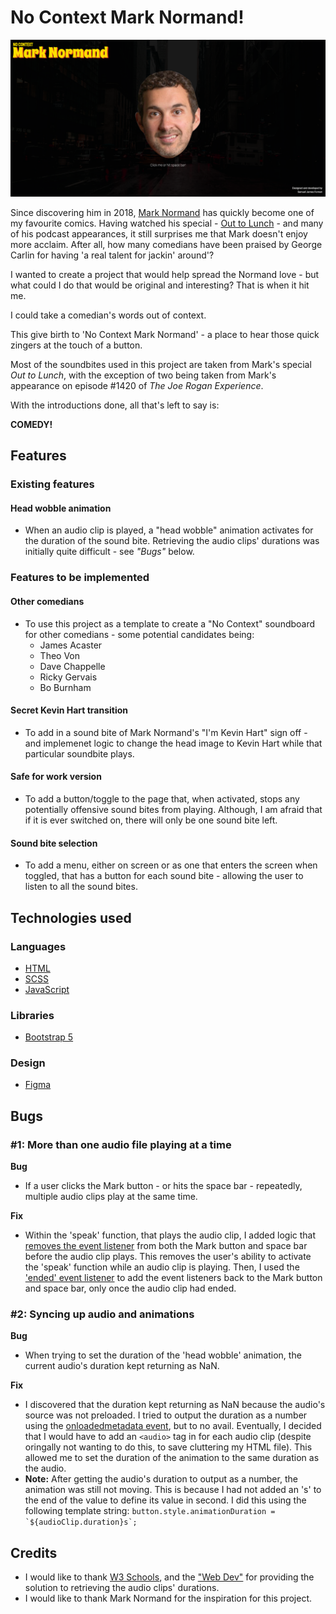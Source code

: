 # No Context Mark Normand!

![No Context Mark Normand](docs/screenshots/main-page-screenshot.png)

Since discovering him in 2018, [Mark Normand](https://twitter.com/marknorm?ref_src=twsrc%5Egoogle%7Ctwcamp%5Eserp%7Ctwgr%5Eauthor) has quickly become one of my favourite comics. Having watched his special - [Out to Lunch](https://www.youtube.com/watch?v=tDolNU89SXI&ab_channel=marknormand) - and many of his podcast appearances, it still surprises me that Mark doesn't enjoy more acclaim. After all, how many comedians have been praised by George Carlin for having 'a real talent for jackin' around'?

I wanted to create a project that would help spread the Normand love - but what could I do that would be original and interesting? That is when it hit me.

I could take a comedian's words out of context.

This give birth to 'No Context Mark Normand' - a place to hear those quick zingers at the touch of a button.

Most of the soundbites used in this project are taken from Mark's special _Out to Lunch_, with the exception of two being taken from Mark's appearance on episode #1420 of _The Joe Rogan Experience_.

With the introductions done, all that's left to say is:

**COMEDY!**

## Features

### Existing features

#### Head wobble animation

- When an audio clip is played, a "head wobble" animation activates for the duration of the sound bite. Retrieving the audio clips' durations was initially quite difficult - see _"Bugs"_ below.

### Features to be implemented

#### Other comedians

- To use this project as a template to create a "No Context" soundboard for other comedians - some potential candidates being:
  - James Acaster
  - Theo Von
  - Dave Chappelle
  - Ricky Gervais
  - Bo Burnham

#### Secret Kevin Hart transition

- To add in a sound bite of Mark Normand's "I'm Kevin Hart" sign off - and implemenet logic to change the head image to Kevin Hart while that particular soundbite plays.

#### Safe for work version

- To add a button/toggle to the page that, when activated, stops any potentially offensive sound bites from playing. Although, I am afraid that if it is ever switched on, there will only be one sound bite left.

#### Sound bite selection

- To add a menu, either on screen or as one that enters the screen when toggled, that has a button for each sound bite - allowing the user to listen to all the sound bites.

## Technologies used

### Languages

- [HTML](https://developer.mozilla.org/en-US/docs/Learn/Getting_started_with_the_web/HTML_basics)
- [SCSS](https://sass-lang.com/)
- [JavaScript](https://developer.mozilla.org/en-US/docs/Web/JavaScript)

### Libraries

- [Bootstrap 5](https://getbootstrap.com/docs/5.0/getting-started/introduction/)

### Design

- [Figma](https://www.figma.com/)

## Bugs

### #1: More than one audio file playing at a time

**Bug**

- If a user clicks the Mark button - or hits the space bar - repeatedly, multiple audio clips play at the same time.

**Fix**

- Within the 'speak' function, that plays the audio clip, I added logic that [removes the event listener](https://developer.mozilla.org/en-US/docs/Web/API/EventTarget/removeEventListener) from both the Mark button and space bar before the audio clip plays. This removes the user's ability to activate the 'speak' function while an audio clip is playing. Then, I used the ['ended' event listener](https://developer.mozilla.org/en-US/docs/Web/API/HTMLMediaElement/ended_event) to add the event listeners back to the Mark button and space bar, only once the audio clip had ended.

### #2: Syncing up audio and animations

**Bug**

- When trying to set the duration of the 'head wobble' animation, the current audio's duration kept returning as NaN.

**Fix**

- I discovered that the duration kept returning as NaN because the audio's source was not preloaded. I tried to output the duration as a number using the [onloadedmetadata event](https://www.w3schools.com/jsref/event_onloadedmetadata.asp), but to no avail. Eventually, I decided that I would have to add an `<audio>` tag in for each audio clip (despite oringally not wanting to do this, to save cluttering my HTML file). This allowed me to set the duration of the animation to the same duration as the audio.
- **Note:** After getting the audio's duration to output as a number, the animation was still not moving. This is because I had not added an 's' to the end of the value to define its value in second. I did this using the following template string: `` button.style.animationDuration = `${audioClip.duration}s`; ``

## Credits

- I would like to thank [W3 Schools](https://www.w3schools.com/jsref/prop_audio_duration.asp), and the ["Web Dev"](https://www.youtube.com/watch?v=E-v4SSCG6i4&ab_channel=WebDev) for providing the solution to retrieving the audio clips' durations.
- I would like to thank Mark Normand for the inspiration for this project.
